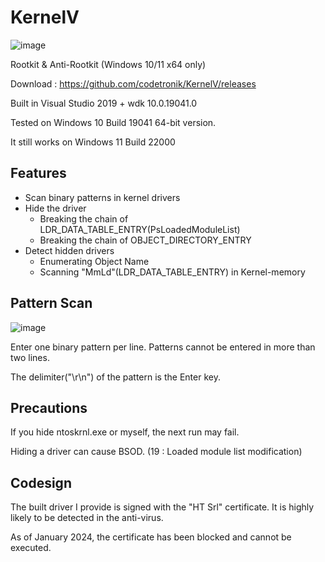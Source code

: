 # KernelV
![image](https://raw.githubusercontent.com/codetronik/KernelV/master/screenshots/mainmenu.png)

Rootkit & Anti-Rootkit (Windows 10/11 x64 only)

Download : https://github.com/codetronik/KernelV/releases



Built in Visual Studio 2019 + wdk 10.0.19041.0

Tested on Windows 10 Build 19041 64-bit version.

It still works on Windows 11 Build 22000

## Features
- Scan binary patterns in kernel drivers
- Hide the driver
  + Breaking the chain of LDR_DATA_TABLE_ENTRY(PsLoadedModuleList)
  + Breaking the chain of OBJECT_DIRECTORY_ENTRY
- Detect hidden drivers
  + Enumerating Object Name 
  + Scanning "MmLd"(LDR_DATA_TABLE_ENTRY) in Kernel-memory

## Pattern Scan 
![image](https://raw.githubusercontent.com/codetronik/KernelV/master/screenshots/scanpattern.png)

Enter one binary pattern per line. Patterns cannot be entered in more than two lines.

The delimiter("\r\n") of the pattern is the Enter key.

## Precautions
If you hide ntoskrnl.exe or myself, the next run may fail.

Hiding a driver can cause BSOD. (19 : Loaded module list modification)


## Codesign
The built driver I provide is signed with the "HT Srl" certificate. It is highly likely to be detected in the anti-virus.

As of January 2024, the certificate has been blocked and cannot be executed.
